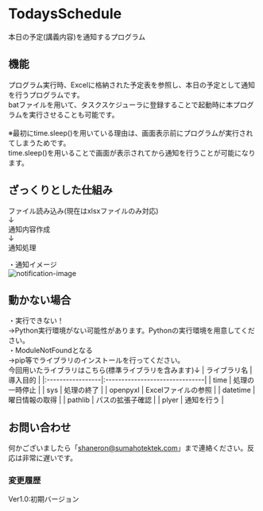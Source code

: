 # TodaysSchedule
本日の予定(講義内容)を通知するプログラム

## 機能
プログラム実行時、Excelに格納された予定表を参照し、本日の予定として通知を行うプログラムです。<br>
batファイルを用いて、タスクスケジューラに登録することで起動時に本プログラムを実行させることも可能です。<br>
<br>
※最初にtime.sleep()を用いている理由は、画面表示前にプログラムが実行されてしまうためです。<br>
time.sleep()を用いることで画面が表示されてから通知を行うことが可能になります。

## ざっくりとした仕組み<br>
ファイル読み込み(現在はxlsxファイルのみ対応)<br>
↓<br>
通知内容作成<br>
↓<br>
通知処理<br>

・通知イメージ<br>
![notification-image](https://user-images.githubusercontent.com/77985354/145711077-996db825-55e1-4821-97d6-94392ebb73ea.png)

## 動かない場合<br>
・実行できない！<br>
→Python実行環境がない可能性があります。Pythonの実行環境を用意してください。<br>
・ModuleNotFoundとなる<br>
→pip等でライブラリのインストールを行ってください。<br>
今回用いたライブラリはこちら(標準ライブラリを含みます)↓
| ライブラリ名     | 導入目的                       |
|:-----------------|:-------------------------------|
| time             | 処理の一時停止                 |
| sys              | 処理の終了                     |
| openpyxl         | Excelファイルの参照            |
| datetime         | 曜日情報の取得                 |
| pathlib          | パスの拡張子確認               |
| plyer            | 通知を行う                     |

## お問い合わせ<br>
何かございましたら「shaneron@sumahotektek.com」まで連絡ください。反応は非常に遅いです。<br>

### 変更履歴<br>
Ver1.0:初期バージョン
